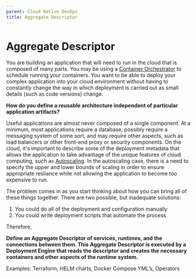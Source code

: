 ```yaml
---
parent: Cloud Native DevOps
title: Aggregate Descriptor
---
```

Aggregate Descriptor
===

You are building an application that will need to run in the cloud that is composed of many parts.  You may be using a [Container Orchestrator](../Cloud-Native-Architecture/Container-Orchestrator.md) to schedule running your containers.  You want to be able to deploy your complex application into your cloud environment without having to constantly change the way in which deployment is carried out as small details (such as code versions) change.

**How do you define a reusable architecture independent of particular application artifacts?**

Useful applications are almost never composed of a single component.  At a minimum, most applications require a database, possibly require a messaging system of some sort, and may require other aspects, such as load balancers or other front-end proxy or security components.  On the cloud, it's important to describe some of the deployment metadata that allows the application to take advantage of the unique features of cloud computing, such as [Autoscaling]().  In the autoscaling case, there is a need to specify the upper and lower bounds of scaling in order to ensure appropriate resliance while not allowing the application to become too expensive to run.

The problem comes in as you start thinking about how you can bring all of these things together.  There are two possible, but inadequate solutions:

1. You could do all of the deployment and configuration manually
2. You could write deployment scripts that automate the process

Therefore,

**Define an Aggregate Descriptor of services, runtimes, and the connections between them.  This Aggregate Descriptor is executed by a Deployment Engine that reads the descriptor and creates the necessary containers and other aspects of the runtime system.**

Examples: Terraform, HELM charts, Docker Compose YML’s, Operators

